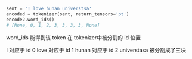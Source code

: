 ```python
sent = 'I love hunan universtsa'
encoded = tokenizer(sent, return_tensors='pt')
encode2.word_ids()
# [None, 0, 1, 2, 3, 3, 3, 3, None]
```
word_ids 能得到该 token 在 tokenizer中被分割的 id 位置

I 对应于 id 0
love 对应于 id 1
hunan 对应于 id 2
universtasa 被分割成了三块 